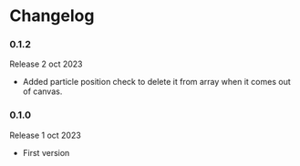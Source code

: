 # Changelog

### 0.1.2

Release 2 oct 2023
  * Added particle position check to delete it from array when it comes out of canvas.

### 0.1.0

Release 1 oct 2023
  * First version